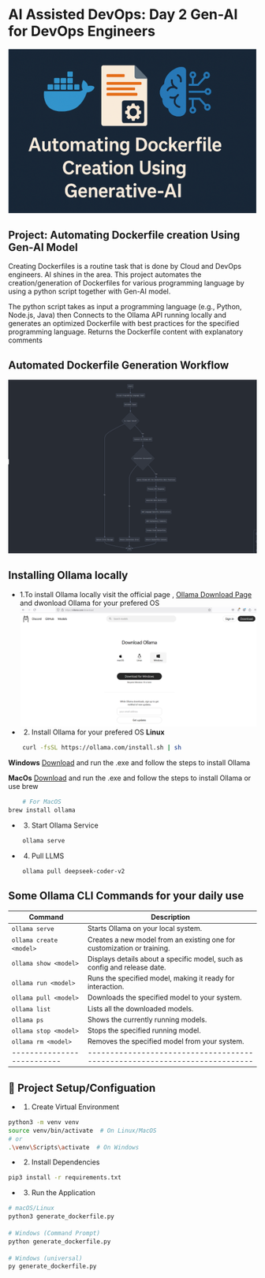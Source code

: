 # AI Assisted DevOps: Day 2 Gen-AI for DevOps Engineers

![Automating Dockerfile creation](./images/Gen-AI.png)

## Project: Automating Dockerfile creation Using  Gen-AI Model

Creating Dockerfiles is a routine task that is done by Cloud and DevOps engineers. AI shines in the area. This project automates the creation/generation of Dockerfiles for various programming language by using a python script together with  Gen-AI model.  

The python script takes as input a programming language  (e.g., Python, Node.js, Java) then Connects to the Ollama API running locally and generates an optimized Dockerfile with best practices for the specified programming language.  Returns the Dockerfile content with explanatory comments

## Automated Dockerfile Generation Workflow
![Dockerfile Generation Workflow](image-1.png)

## Installing Ollama locally
- 1.To install Ollama locally visit the official page , [Ollama Download Page](https://ollama.com/download) and dwonload Ollama for your prefered OS 
![Download Ollama ](./images/download-ollama.png)
- 2. Install Ollama for your prefered OS
**Linux**
```bash
    curl -fsSL https://ollama.com/install.sh | sh
```

**Windows**
[Download](https://ollama.com/download/windows) and run the .exe and follow the steps to install Ollama

**MacOs**
[Download](https://ollama.com/download/mac) and run the .exe and follow the steps to install Ollama or use brew

```bash
    # For MacOS
brew install ollama
```

- 3. Start Ollama Service
```bash
    ollama serve
```
- 4. Pull LLMS 
```bash
    ollama pull deepseek-coder-v2
```
## Some  Ollama CLI Commands for your daily use

| Command                  | Description                                                              |
|--------------------------|--------------------------------------------------------------------------|
| `ollama serve`           | Starts Ollama on your local system.                                      |
| `ollama create <model>`  | Creates a new model from an existing one for customization or training.  |
| `ollama show <model>`    | Displays details about a specific model, such as config and release date.|
| `ollama run <model>`     | Runs the specified model, making it ready for interaction.               |
| `ollama pull <model>`    | Downloads the specified model to your system.                            |
| `ollama list`            | Lists all the downloaded models.                                         |
| `ollama ps`              | Shows the currently running models.                                      |
| `ollama stop <model>`    | Stops the specified running model.                                       |
| `ollama rm <model>`      | Removes the specified model from your system.                            |
|--------------------------|--------------------------------------------------------------------------| 

## 🚀 Project Setup/Configuation

- 1. Create Virtual Environment

```bash
python3 -m venv venv
source venv/bin/activate  # On Linux/MacOS
# or
.\venv\Scripts\activate  # On Windows
```


- 2. Install Dependencies

```bash
pip3 install -r requirements.txt
```


- 3. Run the Application
```bash
# macOS/Linux
python3 generate_dockerfile.py

# Windows (Command Prompt)
python generate_dockerfile.py

# Windows (universal)
py generate_dockerfile.py

```
